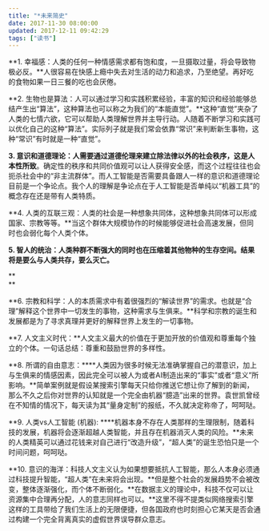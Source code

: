 ```yaml
---
title: "*未来简史"
date: 2017-11-30 08:00:00
updated: 2017-12-11 09:42:29
tags: ["读书"]
---
```

  

**1\. 幸福感：人类的任何一种情感需求都有饱和度，一旦摄取过量，将会导致物极必反。**人很容易在快感上瘾中失去对生活的动力和追求，乃至绝望。再好吃的食物如果一日三餐的吃也会厌倦。  

  

**2\. 生物也是算法：人可以通过学习和实践积累经验，丰富的知识和经验能够总结产生出“算法”，这种算法也可以称之为我们的“本能直觉”。**这种“直觉”夹杂了人类的七情六欲，它可以帮助人类理解世界并主导行动。人随着不断学习和实践可以优化自己的这种“算法”。实际列子就是我们常会依靠“常识”来判断新生事物，这种“常识”有时就是一种“直觉”。

  

**3\. 意识和道德理论：人需要通过道德伦理来建立除法律以外的社会秩序，这是人本性所致**。确定性的秩序和共同价值观可以让人获得安全感，而这个过程往往也会扼杀社会中的“非主流群体”。而人工智能是否需要具备跟人一样的意识和道德理论目前是一个争论点。我个人的理解是争论点在于人工智能是否单纯以“机器工具”的概念存在还是带有人类特质。

  

**4\. 人类的互联三观：人类的社会是一种想象共同体，这种想象共同体可以形成国家、宗教等等。**当这个群体大规模协作的时候能够促进社会高速发展，但同时也会弱化每个人类个体。

  

**5\. 智人的统治：人类种群不断强大的同时也在压缩着其他物种的生存空间。结果将是要么与人类共存，要么灭亡。**

**  
**

**6\. 宗教和科学：人的本质需求中有着很强烈的“解读世界”的需求。也就是“合理”解释这个世界中一切发生的事物，这种需求与生俱来。**科学和宗教的诞生和发展都是为了寻求真理并更好的解释世界上发生的一切事物。

  

**7\. 人文主义时代：**人文主义最大的价值在于更加开放的价值观和尊重每个独立的个体。一句话总结：尊重和鼓励世界的多样性。

  

**8\. 所谓的自由意志：****人类因为很多时候无法准确掌握自己的潜意识，加上与生俱来的情感因素，因此完全可以被人为或者AI制造出来的“事实”或者“意义”所影响。**简单案例就是假设某搜索引擎每天只给你推送它想让你了解到的新闻，那么不久之后你对世界的认知就是一个完全由机器“臆造”出来的世界。袁世凯曾经在不知情的情况下，每天读为其“量身定制”的报纸，不久就决定称帝了，呵呵哒。

  

**9\. 人类vs人工智能 (机器): ****机器本身不存在人类那样的生理限制，随着科技的发展，机器将会逐渐超越人类智能，并且存在机器消灭人类的风险。**未来的人类精英可以通过花钱来对自己进行“改造升级”，“超人类”的诞生恐怕只是一个时间问题，呵呵哒。

  

**10\. 意识的海洋：科技人文主义认为如果想要抵抗人工智能，那么人本身必须通过科技提升智能，“超人类”在未来将会出现。**但是整个社会的发展趋势不会被改变，整体逐渐强化，而个体不断弱化。**在数据主义的理论中，科技不仅可以让资源集中合理再分配，人的意志同样也可以。**这里不得不提类似网络搜索引擎这样的工具带给了我们生活上的无限便捷，但各国政府也时刻担心它某天是否会通过构建一个完全背离真实的虚假世界误导群众意志。

